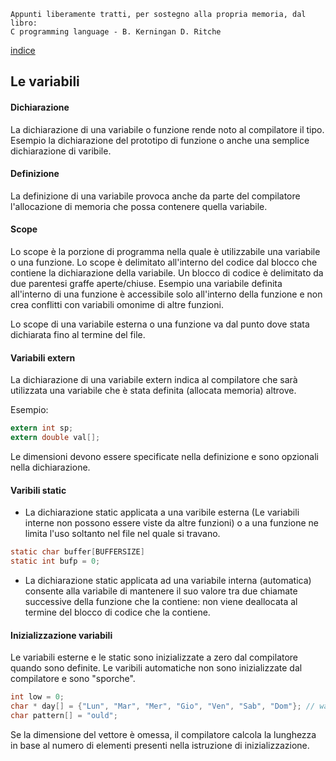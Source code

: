 ```
Appunti liberamente tratti, per sostegno alla propria memoria, dal libro:
C programming language - B. Kerningan D. Ritche
```
[indice](c.md)

## Le variabili

#### Dichiarazione

La dichiarazione di una variabile o funzione rende noto al compilatore il tipo.
Esempio la dichiarazione del prototipo di funzione o anche una semplice dichiarazione di varibile.

#### Definizione

La definizione di una variabile provoca anche da parte del compilatore
 l'allocazione di memoria che possa contenere quella variabile.  


#### Scope 

Lo scope è la porzione di programma nella quale è utilizzabile una variabile o una funzione. 
Lo scope è delimitato all'interno del codice dal blocco che contiene la dichiarazione della variabile. 
Un blocco di codice è delimitato da due parentesi graffe aperte/chiuse. 
Esempio una variabile definita all'interno di una funzione è accessibile solo all'interno della funzione 
e non crea conflitti con variabili omonime di altre funzioni.

Lo scope di una variabile esterna o una funzione va dal punto dove stata dichiarata fino al termine del file.

#### Variabili extern

La dichiarazione di una variabile extern indica al compilatore che sarà
 utilizzata una variabile che è stata definita (allocata memoria) altrove.

Esempio:
```C
extern int sp;
extern double val[];
```
Le dimensioni devono essere specificate nella definizione e sono opzionali 
nella dichiarazione. 

#### Varibili static

* La dichiarazione static applicata a una varibile esterna (Le variabili interne non possono essere viste da altre funzioni) o a una funzione ne limita l'uso soltanto nel file nel quale si travano. 

```C
static char buffer[BUFFERSIZE]
static int bufp = 0;
```

* La dichiarazione static applicata ad una variabile interna (automatica) consente alla variabile di mantenere il suo valore tra due chiamate successive della funzione che la contiene: non viene deallocata al termine del blocco di codice che la contiene.


#### Inizializzazione variabili

Le variabili esterne e le static sono inizializzate a zero dal compilatore quando sono definite. 
Le varibili automatiche non sono inizializzate dal compilatore e sono "sporche".

```C
int low = 0;
char * day[] = {"Lun", "Mar", "Mer", "Gio", "Ven", "Sab", "Dom"}; // warning in C++
char pattern[] = "ould";
```
Se la dimensione del vettore è omessa, il compilatore calcola la lunghezza in
base al numero di elementi presenti nella istruzione di inizializzazione.












